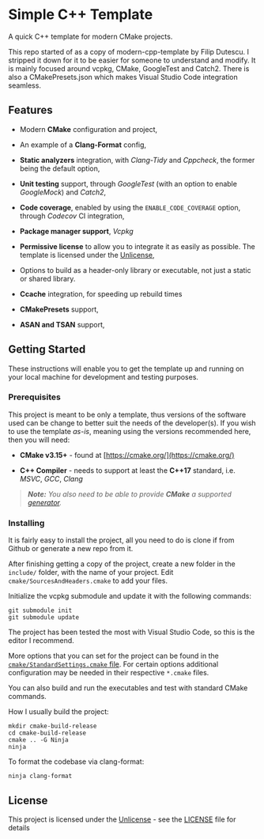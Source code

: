 # Simple C++ Template

A quick C++ template for modern CMake projects.

This repo started of as a copy of modern-cpp-template by Filip Dutescu. I
stripped it down for it to be easier for someone to understand and modify. It is
mainly focused around vcpkg, CMake, GoogleTest and Catch2. There is also a
CMakePresets.json which makes Visual Studio Code integration seamless.

## Features

- Modern **CMake** configuration and project,

- An example of a **Clang-Format** config,

- **Static analyzers** integration, with _Clang-Tidy_ and _Cppcheck_, the former
  being the default option,

- **Unit testing** support, through _GoogleTest_ (with an option to enable
  _GoogleMock_) and _Catch2_,

- **Code coverage**, enabled by using the `ENABLE_CODE_COVERAGE` option, through
  _Codecov_ CI integration,

- **Package manager support**, _Vcpkg_

- **Permissive license** to allow you to integrate it as easily as possible. The
  template is licensed under the [Unlicense](https://unlicense.org/),

- Options to build as a header-only library or executable, not just a static or
  shared library.

- **Ccache** integration, for speeding up rebuild times

- **CMakePresets** support,

- **ASAN and TSAN** support,

## Getting Started

These instructions will enable you to get the template up and running on your
local machine for development and testing purposes.

### Prerequisites

This project is meant to be only a template, thus versions of the software used
can be change to better suit the needs of the developer(s). If you wish to use
the template _as-is_, meaning using the versions recommended here, then you will
need:

- **CMake v3.15+** - found at [https://cmake.org/](https://cmake.org/)

- **C++ Compiler** - needs to support at least the **C++17** standard, i.e.
  _MSVC_, _GCC_, _Clang_

> _**Note:**_ _You also need to be able to provide _**CMake**_ a supported
> [generator](https://cmake.org/cmake/help/latest/manual/cmake-generators.7.html)._

### Installing

It is fairly easy to install the project, all you need to do is clone if from
Github or generate a new repo from it.

After finishing getting a copy of the project, create a new folder in the
`include/` folder, with the name of your project. Edit
`cmake/SourcesAndHeaders.cmake` to add your files.

Initialize the vcpkg submodule and update it with the following commands:

```
git submodule init
git submodule update
```

The project has been tested the most with Visual Studio Code, so this is the
editor I recommend.

More options that you can set for the project can be found in the
[`cmake/StandardSettings.cmake` file](cmake/StandardSettings.cmake). For certain
options additional configuration may be needed in their respective `*.cmake`
files.

You can also build and run the executables and test with standard CMake
commands.

How I usually build the project:

```
mkdir cmake-build-release
cd cmake-build-release
cmake .. -G Ninja
ninja
```

To format the codebase via clang-format:

```
ninja clang-format
```

## License

This project is licensed under the [Unlicense](https://unlicense.org/) - see the
[LICENSE](LICENSE) file for details
